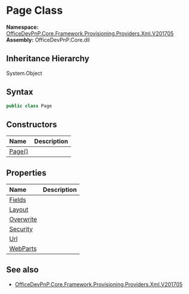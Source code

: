 # Page Class
  

**Namespace:** [OfficeDevPnP.Core.Framework.Provisioning.Providers.Xml.V201705](OfficeDevPnP.Core.Framework.Provisioning.Providers.Xml.V201705.md)  
**Assembly:** OfficeDevPnP.Core.dll  
## Inheritance Hierarchy
System.Object  
## Syntax
```C#
public class Page
```
## Constructors
|**Name**|**Description**|
|:-----|:-----|
| [Page()](OfficeDevPnP.Core.Framework.Provisioning.Providers.Xml.V201705.Page.ctor1.md) |  
## Properties
|**Name**|**Description**|
|:-----|:-----|
| [Fields](OfficeDevPnP.Core.Framework.Provisioning.Providers.Xml.V201705.Page.Fields.md) | 
| [Layout](OfficeDevPnP.Core.Framework.Provisioning.Providers.Xml.V201705.Page.Layout.md) | 
| [Overwrite](OfficeDevPnP.Core.Framework.Provisioning.Providers.Xml.V201705.Page.Overwrite.md) | 
| [Security](OfficeDevPnP.Core.Framework.Provisioning.Providers.Xml.V201705.Page.Security.md) | 
| [Url](OfficeDevPnP.Core.Framework.Provisioning.Providers.Xml.V201705.Page.Url.md) | 
| [WebParts](OfficeDevPnP.Core.Framework.Provisioning.Providers.Xml.V201705.Page.WebParts.md) | 
## See also
- [OfficeDevPnP.Core.Framework.Provisioning.Providers.Xml.V201705](OfficeDevPnP.Core.Framework.Provisioning.Providers.Xml.V201705.md)

